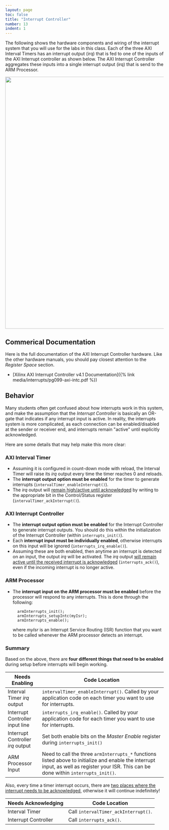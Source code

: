 ```yaml
---
layout: page
toc: false
title: "Interrupt Controller"
number: 13
indent: 1
---
```


The following shows the hardware components and wiring of the interrupt system that you will use for the labs in this class.  Each of the three AXI Interval Timers has an interrupt output (irq) that is fed to one of the inputs of the AXI Interrupt controller as shown below.  The AXI Interrupt Controller aggregates these inputs into a single interrupt output (irq) that is send to the ARM Processor.

<img src="{% link media/interrupts/interrupts.png %}" width="800">

## Commerical Documentation

Here is the full documentation of the AXI Interrupt Controller hardware. Like the other hardware manuals, you should pay closest attention to the *Register Space* section.
  * [Xilinx AXI Interrupt Controller v4.1 Documentation]({% link media/interrupts/pg099-axi-intc.pdf %})

## Behavior

Many students often get confused about how interrupts work in this system, and make the assumption that the *Interrupt Controller* is basically an OR-gate that indicates if any interrupt input is active.  In reality, the interrupts system is more complicated, as each connection can be enabled/disabled at the sender or receiver end, and interrupts remain "active" until explicitly acknowledged.

Here are some details that may help make this more clear:

### AXI Interval Timer
* Assuming it is configured in count-down mode with reload, the Interval Timer will raise its *irq* output every time the timer reaches 0 and reloads.
* The **interrupt output option must be enabled** for the timer to generate interrupts (`intervalTimer_enableInterrupt()`).
* The *irq* output will <ins>remain high/active until acknowledged</ins> by writing to the appropriate bit in the Control/Status register (`intervalTimer_ackInterrupt()`).

### AXI Interrupt Controller
* The **interrupt output option must be enabled** for the Interrupt Controller to generate interrupt outputs.  You should do this within the initialization of the Interrupt Controller (within `interrupts_init()`).
* Each **interrupt input must be individually enabled**, otherwise interrupts on this input will be ignored (`interrupts_irq_enable()`).  
* Assuming these are both enabled, then anytime an interrupt is detected on an input, the output *irq* will be activated.  The *irq* output <ins>will remain active until the received interrupt is acknowledged</ins> (`interrupts_ack()`), even if the incoming interrupt is no longer active.

### ARM Processor
* The **interrupt input on the ARM processor must be enabled** before the processor will respond to any interrupts.  This is done through the following: 

        armInterrupts_init();
        armInterrupts_setupIntc(myIsr);
        armInterrupts_enable();

    where *myIsr* is an Interrupt Service Routing (ISR) function that you want to be called whenever the ARM processor detects an interrupt.

### Summary

Based on the above, there are **four different things that need to be enabled** during setup before interrupts will begin working.  

| Needs Enabling | Code Location |
|----------------|---------------|
| Interval Timer *irq* output  | `intervalTimer_enableInterrupt()`. Called by your application code on each timer you want to use for interrupts. |
| Interrupt Controller input line | `interrupts_irq_enable()`. Called by your application code for each timer you want to use for interrupts. |
| Interrupt Controller *irq* output | Set both enable bits on the *Master Enable* register during `interrupts_init()` |
| ARM Processor Input | Need to call the three `armInterrupts_*` functions listed above to initialize and enable the interrupt input, as well as register your ISR. This can be done within `interrupts_init()`. |

Also, every time a timer interrupt occurs, there are <ins>two places where the interrupt needs to be acknowledged</ins>, otherwise it will continue indefinitely!

| Needs Acknowledging | Code Location |
|---------------------|---------------|
| Interval Timer        | Call `intervalTimer_ackInterrupt()`. |
| Interrupt Controller  | Call `interrupts_ack()`. |


